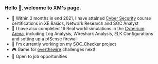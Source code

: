 ### Hello 👋, welcome to XM's page. 

- :school: Within 3 months in end 2021, I have attained [Cyber Security](https://www.centreforcybersecurity.com/) course certifications in XE Basics,  Network Research and SOC Analyst
- :space_invader: I have also completed 16 Real world simulations in the [Cyberium Arena](https://www.thinkcyber.co.il/), including Log Analysis, Wireshark Analysis, ELK Configurations and setting up a pfSense firewall
- :seedling: I'm currently working on my SOC_Checker project 
- :video_game: Game for [overthewire](https://overthewire.org/wargames/) challenges next!
- :briefcase: Open to job opportunities

<!--
**PROJECT-XM/PROJECT-XM** is a ✨ _special_ ✨ repository because its `README.md` (this file) appears on your GitHub profile.

Here are some ideas to get you started:

- 🔭 I’m currently working on ...
- 🌱 I’m currently learning ...
- 👯 I’m looking to collaborate on ...
- 🤔 I’m looking for help with ...
- 💬 Ask me about ...
- 📫 How to reach me: ...
- 😄 Pronouns: ...
- ⚡ Fun fact: ...
-->
